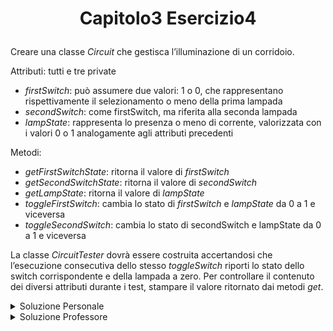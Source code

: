 # <p align=center> Capitolo3 Esercizio4 </p>

Creare una classe *Circuit* che gestisca l’illuminazione di un corridoio. <br>

Attributi: tutti e tre private

- *firstSwitch*: può assumere due valori: 1 o 0, che rappresentano
rispettivamente il selezionamento o meno della prima lampada
- *secondSwitch*: come firstSwitch, ma riferita alla seconda
lampada
- *lampState*: rappresenta lo presenza o meno di corrente,
valorizzata con i valori 0 o 1 analogamente agli attributi
precedenti

Metodi:
- *getFirstSwitchState*: ritorna il valore di *firstSwitch*
- *getSecondSwitchState*: ritorna il valore di *secondSwitch*
- *getLampState*: ritorna il valore di *lampState*
- *toggleFirstSwitch*: cambia lo stato di *firstSwitch* e *lampState* da 0 a 1 e viceversa
- *toggleSecondSwitch*: cambia lo stato di secondSwitch e
lampState da 0 a 1 e viceversa

La classe *CircuitTester* dovrà essere costruita accertandosi che
l’esecuzione consecutiva dello stesso *toggleSwitch* riporti lo stato
dello switch corrispondente e della lampada a zero. Per controllare il contenuto dei diversi attributi durante i test, 
stampare il valore ritornato dai metodi *get*.


<details closed>

<summary> Soluzione Personale</summary>

[Circuit.java](https://github.com/FedVlogger17/Uni-Notes/blob/main/Primo%20Anno/Secondo%20Semestre/Metodologie%20di%20Programmazione/Esercizi/Esercizi%20Capitolo%203/Esercizio_4/src/Esercizio4/Circuit.java) <br>
[CircuitTester.java](https://github.com/FedVlogger17/Uni-Notes/blob/main/Primo%20Anno/Secondo%20Semestre/Metodologie%20di%20Programmazione/Esercizi/Esercizi%20Capitolo%203/Esercizio_4/src/Esercizio4/CircuitTester.java)

</details>

<details closed>

<summary> Soluzione Professore</summary>

[Circuit.java](https://github.com/FedVlogger17/Uni-Notes/blob/main/Primo%20Anno/Secondo%20Semestre/Metodologie%20di%20Programmazione/Esercizi/Esercizi%20Capitolo%203/Esercizio_4/src/Esercizio4Prof/Circuit.java) <br>
[CircuitTester.java](https://github.com/FedVlogger17/Uni-Notes/blob/main/Primo%20Anno/Secondo%20Semestre/Metodologie%20di%20Programmazione/Esercizi/Esercizi%20Capitolo%203/Esercizio_4/src/Esercizio4Prof/CircuitTester.java)
</details>
